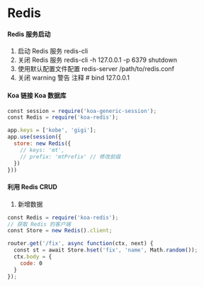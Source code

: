 # Redis

#### Redis 服务启动
1. 启动 Redis 服务 redis-cli 
2. 关闭 Redis 服务 redis-cli -h 127.0.0.1 -p 6379 shutdown
3. 使用默认配置文件配置  redis-server /path/to/redis.conf
4. 关闭 warning 警告 注释  \# bind 127.0.0.1

#### Koa 链接 Koa 数据库
```javascript
const session = require('koa-generic-session');
const Redis = require('koa-redis');

app.keys = ['kobe', 'gigi'];
app.use(session({
  store: new Redis({
    // keys: 'mt',
    // prefix: 'mtPrefix' // 修改前缀
  })
}))
```

#### 利用 Redis CRUD
1. 新增数据
```javascript
const Redis = require('koa-redis');
// 获取 Redis 的客户端
const Store = new Redis().client;

router.get('/fix', async function(ctx, next) {
  const st = await Store.hset('fix', 'name', Math.random());
  ctx.body = {
    code: 0
  }
});
```
